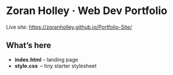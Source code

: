 # Zoran Holley · Web Dev Portfolio

Live site: https://zoranholley.github.io/Portfolio-Site/

## What’s here
* **index.html** – landing page
* **style.css** – tiny starter stylesheet

